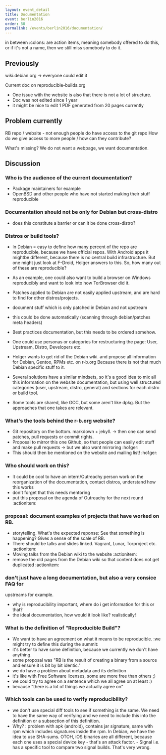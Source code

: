 ```yaml
---
layout: event_detail
title: Documentation
event: berlin2016
order: 50
permalink: /events/berlin2016/documentation/
---
```



in between :colons: are action items, meaning somebody offered to do
this, or if it's not a name, then we still miss somebody to do it.

Previously
----------

wiki.debian.org -> everyone could edit it

Current doc on reproducible-builds.org

 - One issue with the website is also that there is not a lot of structure.
 - Doc was not edited since 1 year
 - it might be nice to edit 1 PDF generated from 20 pages currently

Problem currently
-----------------
RB repo / website - not enough people do have access to the git repo
How do we give access to more people / how can they contribute?

What's missing? We do not want a webpage, we want documentation.

Discussion
-----------

### Who is the audience of the current documentation?

 - Package maintainers for example
 - OpenBSD and other people who have not started making their stuff reproducible

### Documentation should not be only for Debian but cross-distro

 - does this constitute a barrier or can it be done cross-distro?

### Distros or build tools?

 - In Debian = easy to define how many percent of the repo are
reproducible, because we have official repos. With Android apps it
mightbe different, because there is no central build infrastructure. But
one might just look at F-Droid, Holger answers to this. So, how many out
of these are reproducible?
 - As an example, one could also want to build a browser on Windows
reproducibly and want to look into how TorBrowser did it.
 - Patches applied to Debian are not easily applied upstream, and are
hard to find for other distros/projects.
 - document stuff which is only patched in Debian and not upstream
 - this could be done automatically (scanning through debian/patches
meta headers)

 - Best practices documentation, but this needs to be ordered somehow.
 - One could use personas or categories for restructuring the page:
User, Upstream, Distro, Developers etc.

 - Holger wants to get rid of the Debian wiki. and propose all information
for Debian, Gentoo, RPMs etc. on r-b.org
Because there is not that much Debian specific stuff to it.
 - Several solutions have a similar mindsets, so it's a good idea to mix
all this information on the website documentation, but using well
structured categories (user, upstream, distro, general) and sections for
each distro or build tool.

- Some tools are shared, like GCC,  but some aren't like dpkg. But the
approaches that one takes are relevant.

### What's the tools behind the r-b.org website?

 - Git repository on the bottom. markdown + jekyll. -> then one can send
patches, pull requests or commit rights.
 - Proposal to mirror this one Github, so that people can easily edit
stuff and make pull requests -> but we also want mirroring :ho1ger:
 - This should then be mentioned on the website and mailing list! :ho1ger:

### Who should work on this?
 - It could be cool to have an intern/Outreachy person work on the
reorganization of the documentation, contact distros, understand how
this works
 - don't forget that this needs mentoring
 - put this proposal on the agenda of Outreachy for the next round
:actionitem:

### proposal: document examples of projects that have worked on RB.
 - storytelling. What's the expected reponse: See that something is
happening? Gives a sense of the scale of RB.
 - There should be talks and slides linked. Vagrant, Lunar, Torproject
etc. :actionitem:
 - Moving talks from the Debian wiki to the website :actionitem:
 - remove the old pages from the Debian wiki so that content does not
get duplicated :actionitem:

### don't just have a long documentation, but also a very consice FAQ for
upstreams for example.
 - why is reproducibility important, where do i get information for this
or that?
 - the ideal documentation, how would it look like? realistically!

### What is the definition of "Reproducible Build"?
 - We want to have an agreement on what it means to be reproducible. :we
might try to define this during the summit:
 - it's better to have some definition, because we currently we don't
have anything.
 - some proposal was "RB is the result of creating a binary from a source
and ensure it is bit by bit identic."
 - we do have a problem about metadata and its definition
 - it's like with Free Software licenses, some are more free than others ;)
 - we could try to agree on a sentence which we all agree on at least :)
 - because "there is a lot of things we actually agree on"

### Which tools can be used to verify reproducibility?
 - we don't use special diff tools to see if something is the same. We
need to have the same way of verifying and we need to include this into
the definition or a subsection of this definition.
 - Why? : problem with apk (android), contains jar signature, same with
rpm which includes signatures inside the rpm. In Debian, we have the
idea to use SHA-sums. OTOH, iOS binaries are all different, because each
one uses a special device key
        -  that's an attack factor.
        -  Signal i.e. has a specific tool to compare two signal builds. That's
very wrong.

